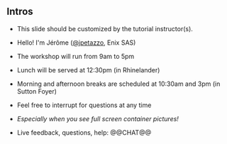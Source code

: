 ## Intros

- This slide should be customized by the tutorial instructor(s).

- Hello! I'm Jérôme ([@jpetazzo](https://twitter.com/jpetazzo), Enix SAS)

- The workshop will run from 9am to 5pm

- Lunch will be served at 12:30pm (in Rhinelander)

- Morning and afternoon breaks are scheduled at 10:30am and 3pm (in Sutton Foyer)

- Feel free to interrupt for questions at any time

- *Especially when you see full screen container pictures!*

- Live feedback, questions, help: @@CHAT@@
